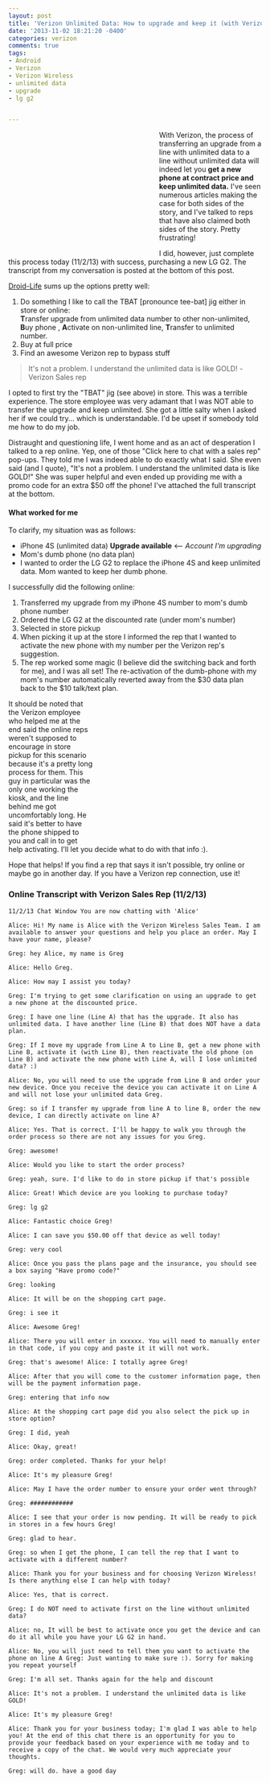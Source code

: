 ```yaml
---
layout: post
title: 'Verizon Unlimited Data: How to upgrade and keep it (with Verizon rep chat transcript)'
date: '2013-11-02 18:21:20 -0400'
categories: verizon 
comments: true
tags:
- Android
- Verizon
- Verizon Wireless
- unlimited data
- upgrade
- lg g2


---
```

<div style="float:left">
  <script async src="//pagead2.googlesyndication.com/pagead/js/adsbygoogle.js"></script>
  <!-- GL-Medium Rect - Lead in -->
  <ins class="adsbygoogle"
       style="display:inline-block;width:300px;height:250px"
       data-ad-client="ca-pub-8434327951333786"
       data-ad-slot="1463896563"></ins>
  <script>
  (adsbygoogle = window.adsbygoogle || []).push({});
  </script>
</div>

With Verizon, the process of transferring an upgrade from a line with unlimited data to a line without unlimited data will indeed let you <strong>get a new phone at contract price and keep unlimited data.</strong> I've seen numerous articles making the case for both sides of the story, and I've talked to reps that have also claimed both sides of the story. Pretty frustrating!

I did, however, just complete this process today (11/2/13) with success, purchasing a new LG G2. The transcript from my conversation is posted at the bottom of this post.

<!--more-->

<a href="http://www.droid-life.com/2013/09/17/keep-unlimited-data-verizon-upgrade/">Droid-Life</a> sums up the options pretty well:

<ol>
<li>Do something I like to call the TBAT [pronounce tee-bat] jig either in store or online:<br />
<strong>T</strong>ransfer upgrade from unlimited data number to other non-unlimited, <strong>B</strong>uy phone , <strong>A</strong>ctivate on non-unlimited line, <strong>T</strong>ransfer to unlimited number.</li>
<li>Buy at full price</li>
<li>Find an awesome Verizon rep to bypass stuff</li>
</ol>
<blockquote>It's not a problem. I understand the unlimited data is like GOLD! - Verizon Sales rep</blockquote>

I opted to first try the "TBAT" jig (see above) in store. This was a terrible experience. The store employee was very adamant that I was NOT able to transfer the upgrade and keep unlimited. She got a little salty when I asked her if we could try... which is understandable. I'd be upset if somebody told me how to do my job.

Distraught and questioning life, I went home and as an act of desperation I talked to a rep online. Yep, one of those "Click here to chat with a sales rep" pop-ups. They told me I was indeed able to do exactly what I said. She even said (and I quote), "It's not a problem. I understand the unlimited data is like GOLD!" She was super helpful and even ended up providing me with a promo code for an extra $50 off the phone! I've attached the full transcript at the bottom.

<h4>What worked for me</h4>
To clarify, my situation was as follows:

<ul>
<li>iPhone 4S (unlimited data) <strong>Upgrade available</strong> &lt;-- <em>Account I'm upgrading</em></li>
<li>Mom's dumb phone (no data plan)</li>
<li>I wanted to order the LG G2 to replace the iPhone 4S and keep unlimited data. Mom wanted to keep her dumb phone.</li>
</ul>
I successfully did the following online:

<ol>
<li>Transferred my upgrade from my iPhone 4S number to mom's dumb phone number</li>
<li>Ordered the LG G2 at the discounted rate (under mom's number)</li>
<li>Selected in store pickup</li>
<li>When picking it up at the store I informed the rep that I wanted to activate the new phone with my number per the Verizon rep's suggestion.</li>
<li>The rep worked some magic (I believe did the switching back and forth for me), and I was all set! The re-activation of the dumb-phone with my mom's number automatically reverted away from the $30 data plan back to the $10 talk/text plan.</li>
</ol>

<div style="float:right">
  <script async src="//pagead2.googlesyndication.com/pagead/js/adsbygoogle.js"></script>
  <!-- GL-Large Rectangle - Mid-post -->
  <ins class="adsbygoogle"
       style="display:inline-block;width:336px;height:280px"
       data-ad-client="ca-pub-8434327951333786"
       data-ad-slot="3667306130"></ins>
  <script>
  (adsbygoogle = window.adsbygoogle || []).push({});
  </script>
</div>

It should be noted that the Verizon employee who helped me at the end said the online reps weren't supposed to encourage in store pickup for this scenario because it's a pretty long process for them. This guy in particular was the only one working the kiosk, and the line behind me got uncomfortably long. He said it's better to have the phone shipped to you and call in to get help activating. I'll let you decide what to do with that info :).

Hope that helps! If you find a rep that says it isn't possible, try online or maybe go in another day. If you have a Verizon rep connection, use it!


<h3>Online Transcript with Verizon Sales Rep (11/2/13)</h3>

    11/2/13 Chat Window You are now chatting with 'Alice'

    Alice: Hi! My name is Alice with the Verizon Wireless Sales Team. I am available to answer your questions and help you place an order. May I have your name, please?

    Greg: hey Alice, my name is Greg

    Alice: Hello Greg.

    Alice: How may I assist you today?

    Greg: I'm trying to get some clarification on using an upgrade to get a new phone at the discounted price.

    Greg: I have one line (Line A) that has the upgrade. It also has unlimited data. I have another line (Line B) that does NOT have a data plan.

    Greg: If I move my upgrade from Line A to Line B, get a new phone with Line B, activate it (with Line B), then reactivate the old phone (on Line B) and activate the new phone with Line A, will I lose unlimited data? :)

    Alice: No, you will need to use the upgrade from Line B and order your new device. Once you receive the device you can activate it on Line A and will not lose your unlimited data Greg.

    Greg: so if I transfer my upgrade from line A to line B, order the new device, I can directly activate on line A?

    Alice: Yes. That is correct. I'll be happy to walk you through the order process so there are not any issues for you Greg.

    Greg: awesome!

    Alice: Would you like to start the order process?

    Greg: yeah, sure. I'd like to do in store pickup if that's possible

    Alice: Great! Which device are you looking to purchase today?

    Greg: lg g2

    Alice: Fantastic choice Greg!

    Alice: I can save you $50.00 off that device as well today!

    Greg: very cool

    Alice: Once you pass the plans page and the insurance, you should see a box saying "Have promo code?"

    Greg: looking

    Alice: It will be on the shopping cart page.

    Greg: i see it

    Alice: Awesome Greg!

    Alice: There you will enter in xxxxxx. You will need to manually enter in that code, if you copy and paste it it will not work.

    Greg: that's awesome! Alice: I totally agree Greg!

    Alice: After that you will come to the customer information page, then will be the payment information page.

    Greg: entering that info now

    Alice: At the shopping cart page did you also select the pick up in store option?

    Greg: I did, yeah

    Alice: Okay, great!

    Greg: order completed. Thanks for your help!

    Alice: It's my pleasure Greg!

    Alice: May I have the order number to ensure your order went through?

    Greg: ############

    Alice: I see that your order is now pending. It will be ready to pick in stores in a few hours Greg!

    Greg: glad to hear.

    Greg: so when I get the phone, I can tell the rep that I want to activate with a different number?

    Alice: Thank you for your business and for choosing Verizon Wireless! Is there anything else I can help with today?

    Alice: Yes, that is correct.

    Greg: I do NOT need to activate first on the line without unlimited data?

    Alice: no, It will be best to activate once you get the device and can do it all while you have your LG G2 in hand.

    Alice: No, you will just need to tell them you want to activate the phone on line A Greg: Just wanting to make sure :). Sorry for making you repeat yourself

    Greg: I'm all set. Thanks again for the help and discount

    Alice: It's not a problem. I understand the unlimited data is like GOLD!

    Alice: It's my pleasure Greg!

    Alice: Thank you for your business today; I'm glad I was able to help you! At the end of this chat there is an opportunity for you to provide your feedback based on your experience with me today and to receive a copy of the chat. We would very much appreciate your thoughts.

    Greg: will do. have a good day


<!--
status: publish
published: true
author:
  display_name: Greg Loesch
  login: greg
  email: loesch.greg@gmail.com
  url: http://gregloesch.com
author_login: greg
author_email: loesch.greg@gmail.com
author_url: http://gregloesch.com
wordpress_id: 980
wordpress_url: http://gregloesch.com/?p=980
date_gmt: '2013-11-02 22:21:20 -0400'
comments:
- id: 15315
  author: dkannady@mindspring.com
  author_email: dkannady@mindspring.com
  author_url: http://dkannady@mindspring.com
  date: '2013-11-15 16:15:04 -0500'
  date_gmt: '2013-11-15 21:15:04 -0500'
  content: "Hi Greg,\r\nThis is an absolutely a great post, and very timely for me
    - I hope ;-). \r\n\r\nMy situation  is as follows -  I have Verizon family plan
    w/ 3 phones - with unlimited data\r\n1. My, old as the hill's, original Droid
    w/ unlimited data that is upgradeable - but like you, I want keep my unlimited
    data\r\n2. My wifes Apple 4s phone - no upgrade yet available for this\r\n3. My
    wife's mother dumb phone - like your moms - a $10 monthly add on to our family
    plan\r\n\r\nQuestions:\r\n1. Did doing any of this intrupt your mom's dumb phone
    service? ( I can't do that bc  she needs to have uninterupted service).\r\n\r\n2.
    When you said you got the LG G2 at \"contract price\", did you mean you got the
    G2 at the full month-to-month (list) price, or at the discounted price you normally
    would pay with a 2yr upgrade plan extension? \r\n\r\nThanks in advance for any
    help you can provide! I have my fingers crossed that I can hopefully emulate exactly
    what you did.\r\n\r\nRegards ,\r\nDavid"
- id: 15316
  author: Greg Loesch
  author_email: gloesch.web@gmail.com
  author_url: http://gregloesch.com
  date: '2013-11-17 23:15:58 -0500'
  date_gmt: '2013-11-18 04:15:58 -0500'
  content: "David, sounds like you were in the exact situation I was in. \r\n\r\nIn
    regard to #1, I can't tell you for sure that the service was uninterrupted on
    the dumb line (your wife's in your situation)... my mom was fine being without
    service for a short period of time (< 15 minutes to my knowledge). We actually
    didn't even have to do anything to re-activate the old phone. Tough to say what
    steps the rep took. \r\n\r\nIn regard to #2, I got the phone for the discounted
    2 year upgrade plan extension (paid around $100). Really awesome!\r\n\r\nHope
    things work out for you!"
- id: 15317
  author: Kenny
  author_email: thesalmonseahawk@gmail.com
  author_url: ''
  date: '2013-11-18 22:24:42 -0500'
  date_gmt: '2013-11-19 03:24:42 -0500'
  content: Crazy how varying reports are of doing this.  I want to do the exact same
    thing.  Verizon in store rep says I can do it, call center and chat rep says I
    can't.
- id: 15319
  author: SomdayRainbows
  author_email: ebassity@gmail.com
  author_url: ''
  date: '2013-11-20 09:30:31 -0500'
  date_gmt: '2013-11-20 14:30:31 -0500'
  content: Great post, I need to do this too. I have seen reports online talk about
    swapping SIM cards when you go through this process, which, since I'm also going
    from an old iphone to a non-iphone, would be near impossible. Did you have to
    do anything with regard to SIM cards or did the store tech say anything about
    them?
- id: 15321
  author: Dsx
  author_email: splicex@gmail.com
  author_url: ''
  date: '2013-11-21 15:02:45 -0500'
  date_gmt: '2013-11-21 20:02:45 -0500'
  content: When you put the contract on the dumbphone though, did you have to tack
    on a data plan, which I assume you'd be stuck with paying for 2 years?
- id: 15322
  author: Greg Loesch
  author_email: gloesch.web@gmail.com
  author_url: http://gregloesch.com
  date: '2013-11-29 14:04:45 -0500'
  date_gmt: '2013-11-29 19:04:45 -0500'
  content: Yeah, that was for sure the most irritating part of all of this. Had 3
    reps tell me yes. 1 rep told me know. The 1 that told me know was the one that
    stood in between me and a new phone. Stay vigilant!
- id: 15323
  author: Greg Loesch
  author_email: gloesch.web@gmail.com
  author_url: http://gregloesch.com
  date: '2013-11-29 14:05:53 -0500'
  date_gmt: '2013-11-29 19:05:53 -0500'
  content: Nope, as soon as we reactivated the dumb phone the $30 a month data plan
    was automatically removed if I remember correctly (the guy at the store kiosk
    did it for me).
- id: 15324
  author: Greg Loesch
  author_email: gloesch.web@gmail.com
  author_url: http://gregloesch.com
  date: '2013-11-29 14:07:10 -0500'
  date_gmt: '2013-11-29 19:07:10 -0500'
  content: I recall the kiosk guy saying something about programming SIMs... something
    about that making the process take longer. I unfortunately can't remember the
    details :(
- id: 15325
  author: David W
  author_email: dxw@duke.edu
  author_url: ''
  date: '2013-11-29 21:15:36 -0500'
  date_gmt: '2013-11-30 02:15:36 -0500'
  content: "Hey Greg, \r\n\r\nSo glad I came across your post!  I had transferred
    my upgrade to a tiered data line and then gone to pick up the phone in store,
    but the Verizon sales rep informed me that Verizon's system would catch up after
    a month and remove the unlimited data from the original line with the upgrade
    (i.e., in your case the line with the iPhone 4S).  Seeing at it's been almost
    a month since you did your upgrade, I was curious to see if anything similar had
    happened to you?\r\n\r\nBest,\r\nDavid"
- id: 15326
  author: Michelle
  author_email: roadrunner90@juno.com
  author_url: ''
  date: '2013-11-30 22:15:01 -0500'
  date_gmt: '2013-12-01 03:15:01 -0500'
  content: Hi, I'd like to know if verizon system caught on as David suggested.  I
    have 2 unlimited data lines both eligible for upgrades.  I have one basic phone
    line, and was told tonight that if I transfer my upgrade to that line, I would
    lose unlimited data.  I was told this by the manager at the Verizon store and
    also a rep at Best Buy.
- id: 15327
  author: CS
  author_email: chigitychaunc@yahoo.com
  author_url: ''
  date: '2013-12-02 00:02:48 -0500'
  date_gmt: '2013-12-02 05:02:48 -0500'
  content: "Hi All, I found Greg's blog post via a comment he left elsewhere. Anyway,
    my situation is slightly different, because I used the upgrade from an unlimited
    line onto a line that already has a smartphone w/ a normal data plan and it never
    prompted me to change that at all, or even gave me the ability to change it, say
    from 2GB to 4GB. Coincidentally it showed the date to upgrade changing from one
    of the the other as well. The line I just transferred the upgrade to, we done
    back in May/13 so it only extends it out 6 mos but it shows my unlimited now as
    being up in May 15. I just finished going thru the process, so I cannot speak
    to whether or not they catch up on the billing, but I thought I'd share the caveat
    that, it never prompted me to do anything with data package selection so it was
    done on a smartphone.\r\n\r\n-C"
- id: 15328
  author: Andrew
  author_email: abardwell@yahoo.com
  author_url: ''
  date: '2013-12-02 17:04:33 -0500'
  date_gmt: '2013-12-02 22:04:33 -0500'
  content: "WOW! Thank you!!\r\n\r\n<b>Andrew:</b> I have one line (Line A) that has
    the upgrade. It also has unlimited data. I have another line (Line B) that has
    2 GB data.\r\n\r\n<b>Lindsay B.:</b> How can I help you with an order while taking
    advantage of our accessories promotion?\r\n\r\n<b>Andrew:</b> If I move my upgrade
    from Line A to Line B, get a new phone with Line B, activate it (with Line B),
    then reactivate the old phone (on Line B) and activate the new phone with Line
    A, will I lose unlimited data?\r\n\r\n<b>Lindsay B.:</b> okay no problem, you
    can transfer the upgrade the line b to upgrade then keep the unlimited data when
    you get the phone by transferring it back to the other line.\r\n\r\n<b>Lindsay
    B.:</b> nope, you will still have it."
- id: 15330
  author: dkannady@mindspring.com
  author_email: dkannady@mindspring.com
  author_url: http://dkannady@mindspring.com
  date: '2013-12-05 17:28:11 -0500'
  date_gmt: '2013-12-05 22:28:11 -0500'
  content: "Hi Greg,\r\n An update - I was able to do the \"TBAT\" 2 step and get
    a new Note # and keep my Unlimited Data- at same monthly rate. Woot woot !   I
    too had some issues convincing the Chat folks to do this; so I copied pasted you
    dialogue in to my chat session, and that seemed to help quite a bit!\r\n\r\nThe
    only problemn I had was when Chat rep said they would charge me to setup a data
    plan for my \"dumb\" phone - but there was never really an actual cost/charge
    to me on this - bc I completed the full 2 step process before a bill was sent
    - and there was no interuption of phone service on my \"dumb\" phone either! \r\n\r\n
    I also had my phone shipped to me, vs going to a B&amp;M shop as you did, I just
    had to have a second chat sesison with another Verizon rep wehen I got my new
    phone. I ordered my phone (Note 3) thru Version - but I think maybe this process
    might be able to be done by ordering the new phone thru Amazon/etc to get an even
    lower price - but I'm not sure- someone can try that too.  But I'm very happy
    with what this process did - even so.\r\n\r\nMANY THANKS to you for sharing your
    experience on doing this!!!!!  As you know, there's a LOT of misinformation on
    the internet about doing this (most say you have to by a new phone at list price/etc),
    and it was wonderful finding this actual real world dialogue how-to!  \r\n\r\nThanks
    again! (and I passed this tip onto several co-workers as well - paying it forward
    ;-)"
- id: 15331
  author: A.J.
  author_email: mradamstark@gmail.com
  author_url: ''
  date: '2013-12-11 14:27:06 -0500'
  date_gmt: '2013-12-11 19:27:06 -0500'
  content: What happens if "Mom's Dumb Phone" is also eligible for an upgrade. so
    thus you have 2 lines that are both eligible, but mom isn't looking to upgrade?
    Does this method still work?
- id: 15332
  author: A.J.
  author_email: mradamstark@gmail.com
  author_url: ''
  date: '2013-12-11 14:50:22 -0500'
  date_gmt: '2013-12-11 19:50:22 -0500'
  content: "Also, does this re-set the upgrade timer on Line B? \r\n\r\n(for instance,
    if Line B was 3 months away from upgrade eligibility at the time of the \"upgrade
    transfer\", and then the upgrade is used from the transfer, does the original
    timer that was 3 months away reset?)"
- id: 15335
  author: Lorraine
  author_email: lorrhudson@gmail.com
  author_url: ''
  date: '2013-12-29 23:26:41 -0500'
  date_gmt: '2013-12-30 04:26:41 -0500'
  content: So, from what I can understand here if we have 2 lines with unlimited data
    than the only option would be to pay full retail on a new phone and hope for a
    'friendly' rep who will help you keep the old unlimited plan?
- id: 15336
  author: Gina Marie
  author_email: ginamarienj71@yahoo.com
  author_url: ''
  date: '2013-12-30 22:49:41 -0500'
  date_gmt: '2013-12-31 03:49:41 -0500'
  content: "I called Verizon last week to talk about helping out a friend. Believe
    it or not, I do NOT own a smart phone. I don't need one, as I have an Ipod touch
    and an Ipad that works great and when/if I need to be connected while not home
    I pick up wifi in most stores and no, I do not make credit card transactions with
    my Ipod touch. Anyway, on verizon wireless.com we are eligible for a free/discounted
    phone every 2 years- now with a $30.00 upgrade fee. I have a friend who is in
    bad financial shape, is a Verizon customer and has an old Iphone 4. I asked Verizon
    since I was eligilble for an Iphone 4S for 99 cents, plus the upgrade fee of $30.00-
    could I give that phone to my friend as a gift since I don't need a smartphone
    as the fee of $40.00-$50.00 a month JUST for data is INSANE to me,unless can write
    it off on my taxes, I am NOT paying that money. My friend is also eligible for
    a new phone, however she has the old Unlimited data,talk and text from over 2
    years ago and doesn't want to loose that amazing package and if she upgraded her
    phone ON her own she would loose that Unlimited everything plan. \r\nOk, the jist
    is this folks- IF you give a new Verizon phone to a friend in need like mine,
    then that does NOT change their current data plan. It's only when they upgrade
    on their own, does it then change their plan. Got it? So, if you're able to help
    someone out as I plan to do next week, then why not. Good karma folks. All she
    has to do is activate the new Iphone 4S I am going to give her and since it's
    a gift, her UNLIMITED everything plan that shes had for years and never want to
    give up, stays in effect. \r\n\r\nI encourage all of you to take advantage of
    the free/well almost free/ Verizon phone you are all eligible for online and just
    store them aside for a rainy day. That came in handy a year ago,when I accidentally
    ran over my phone with my car Luckily, I had a brand new phone stored away and
    I easily activated it from my house. \r\n\r\nI will never forget the Verizon associates
    reaction on the phone when I told her what I was planning on doing. Initially,
    she sounded frazzled when she first answered the line, but as I told her my intentions
    she started to tear up an said this is what its all about, giving back. We should
    all try to pay it forward more. \r\nPeace\r\n\r\nps: If you are a Veteran or Active
    Military they are now giving 15% discounts, fyi. Just call them or go to one of
    Their stores."
- id: 15337
  author: Caprica
  author_email: caprica2007@gmail.com
  author_url: ''
  date: '2013-12-31 16:19:52 -0500'
  date_gmt: '2013-12-31 21:19:52 -0500'
  content: This is very cool. I have a little different instructions from both a Verizon
    Rep via phone support and a friend who has done this with the assistance of a
    different Verizon rep via phone support. Anyway, our scenario is a little different.
    We both have 5 phones on one account. Not all of them are smart phones, and their
    contracts all expire at different times. Basically, you upgrade one of the other
    phones that is either a dumb phone or has a limited data plan. One rep says when
    you receive the new phone activate it as normal for one day, then switch back
    and put the new device on your unlimited line. My friend managed to keep the upgrade
    on his unlimited line by doing this. Even after the new device was acitve on his
    line. The other rep says, no, call the activation phone number from a landline
    and press 2 to activate later. Then put the new device on your unlimited line
    either by calling them or using the web. I haven't done this yet so I don't know
    what I'm in for. But my suspicion is that I'll lose the upgrade on my unlimited
    line by doing this. Either way, you are accepting the new terms and conditions
    of extending the contract,  and at that point, you own the new device. So you're
    supposed to be able to do whatever you want to with it. I think you could even
    auction it off at twice the price if you wanted to. Or give it away as Gina Marie
    suggested. Hope this helps someone else too !  Good luck !
- id: 15338
  author: CESDad
  author_email: arnolday@gmail.com
  author_url: ''
  date: '2013-12-31 20:36:19 -0500'
  date_gmt: '2014-01-01 01:36:19 -0500'
  content: Just pulled this off at Best Buy!  The only difference was we had a iPhone
    5 that we used the upgrade to purchase the phone instead of a dumb phone. Thanks
    for the tip!
- id: 15342
  author: Aaron
  author_email: barthwi@gmail.com
  author_url: ''
  date: '2014-01-18 21:01:14 -0500'
  date_gmt: '2014-01-19 02:01:14 -0500'
  content: Great information everyone and a big thanks to Greg for taking the time
    to help the rest of us out.  My situation is similar, but different.  I have 4
    lines, 2 on unlimited data and 2 on 4 GB data monthly.  All four are eligible
    for upgrades.  My plan is to add another line with a dumb phone (for another kid
    in the Fam), then transfer an upgrade to it like others have done.  Thing is I
    need to transfer 4 upgrades.  My thought is, I'll have to sign a new 2 year contract
    on the dumb phone line each time and I believe it would just extend it for 2 years
    from that day.  In other words, if I transferred one upgrade yesterday, I would
    have a two year contract from yesterday.  Then if I transferred another upgrade
    to the dumb phone today, I would have to sign another 2 year contract - I assume
    that contract would be up 2 years from today, not add another 2 years on top,
    but I'm not sure until I do it.  If they tack it on top, I would essentially have
    2 years to add the dumb phone line, then another 2 years for each upgrade transfer
    = 8 year contract.  I don't think it works that way, I think one contract would
    replace the other.  If anyone has any experience with this, I'd appreciate some
    advice.  I plan on upgrading to the Note 3 for all four, which is some serious
    coin, I plan on doing it towards the end of Feb 14.  I'll let you know how it
    went.
- id: 15343
  author: Joe
  author_email: josephhcho@gmail.com
  author_url: ''
  date: '2014-02-13 13:04:17 -0500'
  date_gmt: '2014-02-13 18:04:17 -0500'
  content: "Ok, I just called verizon customer service and chatted online with a person.
    They both told me you can't transfer and activate on your own line. This is the
    reason, once you transfer and order the new phone, they automatically renew the
    contract for the original upgrade. So I have 3 lines, mine is unlimited, the other
    2 is pay as you go $30 per month for 2 gb. I told them I wanted to transfer my
    upgrade to one of the other lines, upgrade the phone and activate on my line.
    They said once you upgrade on the other line, my contract automatically gets extended,
    and therefore I would have to pick a new data plan.\r\n\r\nDid anyone else get
    this? Please help. I had my s3 for over 2 yrs, and need to badly upgrade to the
    note 3."
- id: 15344
  author: Bob
  author_email: bobstew1@yahoo.com
  author_url: ''
  date: '2014-02-17 12:53:01 -0500'
  date_gmt: '2014-02-17 17:53:01 -0500'
  content: "Joe- I just called Verizon today. I was told that I can upgrade a non-smart
    phone- that had an eligible upgrade to the HTC One. Then I can switch the HTC
    One to my other line- that currently has a RAZR with unlimited data. And go back
    to the non-smart phone package for the upgraded line. I do think that the non-smart
    phone line contract will be renewed to a 2-year contract. But the line with the
    RAZR would not be- as it wold be like I am buying an unlocked phone and putting
    it on my account. I ordered the phone today thru Amazon- who I also spoke to and
    they said pretty much the same thing. I don't see why you could not upgrade one
    of your 2GB phones to the Note3, then move the Note3 to the unlimited line, and
    put the original 2GB phone back on the plan. Your 2GB data plan would probably
    get renewed for 2 years. \r\n\r\nBob"
- id: 15384
  author: Heather
  author_email: shortynlove@gmail.com
  author_url: ''
  date: '2014-02-25 11:02:48 -0500'
  date_gmt: '2014-02-25 16:02:48 -0500'
  content: Okay this sounds like a good plan but what happens when you need to upgrade
    Line B and you have no upgrade on Line A to transfer to Line B. you could wait
    the 2 years but then Line B wouldnt be able to upgrade again for 4 years. right?
- id: 15390
  author: Jason
  author_email: njjayt82@gmail.com
  author_url: ''
  date: '2014-02-25 22:43:51 -0500'
  date_gmt: '2014-02-26 03:43:51 -0500'
  content: "Okay I have a few questions, 1. I've got 2 lines (both smart) one tiered
    and one unlimited, am I correct in thinking this option won't work with my situation?
    \r\nMy mom has a plan with my sister (totally different account) could she upgrade
    a phone (their both on tiered plans), use it for a few hours/days, and transfer
    it to me without loosing my unlimited data?\r\nI've also been looking at eBay
    for phones but if i can, I'd rather pay 299. for the phone vs eBay and ESP don't
    feature having to pay full price for a phone."
- id: 15613
  author: IGGI
  author_email: gerrykhaimov@hotmail.com
  author_url: ''
  date: '2014-03-18 14:51:12 -0400'
  date_gmt: '2014-03-18 18:51:12 -0400'
  content: "Hi, Could you please advise me of the best option to keep unlimited data
    plan in my situation. Thanks.\r\n\r\nI have 2 iPhones 4s and 2 LG phones for my
    parents (non-smart phones) on my account. My contract for all 4 phones will expire
    in April of 2014. I do have unlimited data on 2 iPhones. I have checked my Verizon
    account on the web and it does telling you to give up your unlimited and get a
    2G, or else.  Thank you"
- id: 15901
  author: Rach
  author_email: rdsonntag@gmail.com
  author_url: ''
  date: '2014-04-08 19:19:30 -0400'
  date_gmt: '2014-04-08 23:19:30 -0400'
  content: "The TBAT plan worked for me, but only online - I tried two different stores
    and both told me they couldn't do it, that even if I transferred the upgrade,
    I would actually be extending the contract on my unlimited data line and therefore
    have to get a new plan.  I chatted with two different people online, one told
    me the same as the store and the other said it could be done.  I figured I had
    nothing to lose so I tried it online  and it worked.  The only difference is that
    my husband actually kept the new phone (iphone 5c) and I transferred his old phone
    (iphone 4s) to my unlimited data line b/c my phone was broken.  I think it would
    have worked just as easily if I wanted the 5c for my line, I would have activated
    it online the same way then called to transfer it to my line and re-activated
    the 4s on his line.   He has his upgrade in a year, so I'll upgrade mine then
    - I'll try the same thing (except I won't have to transfer the upgrade) but if
    it doesn't work, at least I would have extended my data plan for an extra year
    .\r\n\r\nSo anyway, if you try in retail store (twice!) and get rejected, try
    online.  When I transferred the upgrade it said \"your current data plan will
    work with your new phone\" (or something like that) - he already has the 2 gb
    data plan.  When I experimented and tried to upgrade my phone instead of transferring
    the upgrade, it wanted me to select a new data plan."
- id: 18718
  author: Erwin
  author_email: tiffaniranken@zoho.com
  author_url: http://Fletcher.weebly.com
  date: '2014-07-25 01:10:32 -0400'
  date_gmt: '2014-07-25 05:10:32 -0400'
  content: "I see a lot of interesting content on your website. You have to spend
    a lot of \r\ntime writing, i know how to save you a lot of time, there is a tool
    that creates readable, SEO friendly \r\nposts in couple of seconds, just type
    in google  - \r\nk2 unlimited content"
- id: 18908
  author: Verizon FIOS promo code
  author_email: anya_steinmetz@gmail.com
  author_url: http://pixelito.org/fios-vs-the-dish/
  date: '2014-08-05 21:54:45 -0400'
  date_gmt: '2014-08-06 01:54:45 -0400'
  content: "If you want to tragel lightly, this phone has a llid that doubles as a
    storage pocket so you can store your credit card or debit card right inside the
    case.\r\nSay, you find a bundled package at once that is made of internet, tv
    and also telephone service with a discounted price each month and without \r\nagreement.
    Unless proper medication under the guidance of a doctor is taken without any breaks
    or deviation, the disease could manifest itself severely and lead to complications."
- id: 18961
  author: rencontres
  author_email: marcelino_tedesco@gawab.com
  author_url: http://dallasseofirm.co/?p=87&amp;option=com_wordpress&amp;Itemid=101
  date: '2014-08-08 22:06:09 -0400'
  date_gmt: '2014-08-09 02:06:09 -0400'
  content: "Thank yoou ffor the goodd writeup. It iin fact wass a amysement account
    it.\r\nLoook advanced to far addsed agreeable from you!\r\nBy the way, hhow can
    wee communicate?\r\n\r\n<a href=\"http://dallasseofirm.co/?p=87&amp;option=com_wordpress&amp;Itemid=101\"
    rel=\"nofollow\">rencontres</a>"
- id: 18989
  author: Alfie
  author_email: alfietauchert@gmail.com
  author_url: http://redir.cc/compoundingpharmacy81317
  date: '2014-08-11 19:45:02 -0400'
  date_gmt: '2014-08-11 23:45:02 -0400'
  content: "Metered dose nasal sprays containing corticosteroids or decongestants
    are also applied topically.\r\nThese sorts of pharmacies can be found independently,\r\nwithin
    grocery merchants and drug retailer chains. Extracting fragrance may take weeks
    or months and must be done very carefully."
-->
